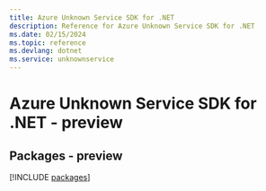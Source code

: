 ```yaml
---
title: Azure Unknown Service SDK for .NET
description: Reference for Azure Unknown Service SDK for .NET
ms.date: 02/15/2024
ms.topic: reference
ms.devlang: dotnet
ms.service: unknownservice
---
```

# Azure Unknown Service SDK for .NET - preview
## Packages - preview
[!INCLUDE [packages](unknown-service-index.md)]